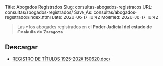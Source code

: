 Title: Abogados Registrados
Slug: consultas-abogados-registrados
URL: consultas/abogados-registrados/
Save_As: consultas/abogados-registrados/index.html
Date: 2020-06-17 10:42
Modified: 2020-06-17 10:42


> Las y los abogados registrados en el **Poder Judicial del estado de Coahuila de Zaragoza.**

## Descargar

* [REGISTRO DE TÍTULOS 1925-2020 150620.docx](https://storage.googleapis.com/pjecz-gob-mx/Consultas/Abogados%20Registrados/REGISTRO%20DE%20T%C3%8DTULOS%201925-%202020%20150620.docx)
